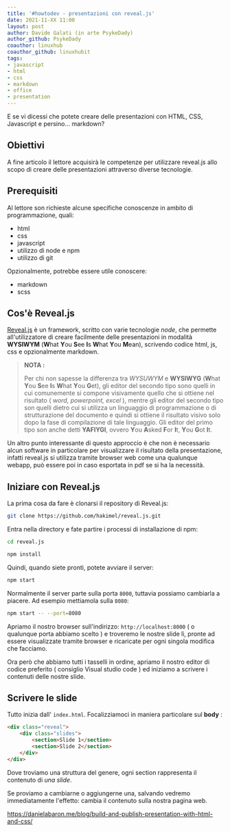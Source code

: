 ```yaml
---
title: '#howtodev - presentazioni con reveal.js' 
date: 2021-11-XX 11:00
layout: post 
author: Davide Galati (in arte PsykeDady)
author_github: PsykeDady
coauthor: linuxhub
coauthor_github: linuxhubit
tags: 
- javascript
- html
- css
- markdown 
- office 
- presentation 
---
```


E se vi dicessi che potete creare delle presentazioni con HTML, CSS, Javascript e persino... markdown?



## Obiettivi

A fine articolo il lettore acquisirà le competenze per utilizzare reveal.js allo scopo di creare delle presentazioni attraverso diverse tecnologie.



## Prerequisiti 

Al lettore son richieste alcune specifiche conoscenze in ambito di programmazione, quali: 

- html
- css
- javascript 
- utilizzo di node e npm
- utilizzo di git 

Opzionalmente, potrebbe essere utile conoscere: 

- markdown
- scss



## Cos'è Reveal.js

[Reveal.js](https://revealjs.com) è un framework, scritto con varie tecnologie *node*, che permette all'utilizzatore di creare facilmente delle presentazioni in modalità **WYSIWYM** (**W**hat **Y**ou **S**ee **I**s **W**hat **Y**ou **M**ean), scrivendo codice html, js, css e opzionalmente markdown.   



> **NOTA :** 
>
> Per chi non sapesse la differenza tra *WYSUWYM* e **WYSIWYG** (**W**hat **Y**ou **S**ee **I**s **W**hat **Y**ou **G**et), gli editor del secondo tipo sono quelli in cui comunemente si compone visivamente quello che si ottiene nel risultato ( *word, powerpoint, excel* ), mentre gli editor del secondo tipo son quelli dietro cui si utilizza un linguaggio di programmazione o di strutturazione del documento e quindi si ottiene il risultato visivo solo dopo la fase di compilazione di tale linguaggio. Gli editor del primo tipo son anche detti **YAFIYGI**, ovvero **Y**ou **A**sked **F**or **I**t, **Y**ou **G**ot **I**t.



Un altro punto interessante di questo approccio è che non è necessario alcun software in particolare per visualizzare il risultato della presentazione, infatti reveal.js si utilizza tramite browser web come una qualunque webapp, può essere poi in caso esportata in pdf se si ha la necessità. 



## Iniziare con Reveal.js



La prima cosa da fare è clonarsi il repository di Reveal.js: 

```bash
git clone https://github.com/hakimel/reveal.js.git 
```

Entra nella directory e fate partire i processi di installazione di npm: 
```bash
cd reveal.js

npm install
```

Quindi, quando siete pronti, potete avviare il server: 

```bash
npm start
```

Normalmente il server parte sulla porta `8000`, tuttavia  possiamo cambiarla a piacere. Ad esempio mettiamola sulla `8080`: 
```bash
npm start -- --port=8080
```

Apriamo il nostro browser sull'indirizzo: `http://localhost:8000` ( o qualunque porta abbiamo scelto ) e troveremo le nostre slide lì, pronte ad essere visualizzate tramite browser e ricaricate per ogni singola modifica che facciamo.

Ora però che abbiamo tutti i tasselli in ordine, apriamo il nostro editor di codice preferito ( consiglio Visual studio code ) ed iniziamo a scrivere i contenuti delle nostre slide.



## Scrivere le slide 

Tutto inizia dall' `index.html`. Focalizziamoci in maniera particolare sul **body** : 

```html
<div class="reveal">
    <div class="slides">
        <section>Slide 1</section>
        <section>Slide 2</section>
    </div>
</div>
```

 

Dove troviamo una struttura del genere, ogni section rappresenta il contenuto di *una slide*.  

Se proviamo a cambiarne o aggiungerne una, salvando vedremo immediatamente l'effetto: cambia il contenuto sulla nostra pagina web. 

https://danielabaron.me/blog/build-and-publish-presentation-with-html-and-css/





